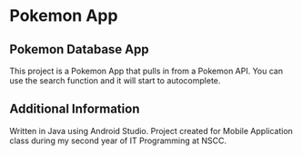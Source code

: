 # Pokemon App
## Pokemon Database App
This project is a Pokemon App that pulls in from a Pokemon API.
You can use the search function and it will start to autocomplete.

## Additional Information
Written in Java using Android Studio.
Project created for Mobile Application class during my second year of IT Programming at NSCC.

